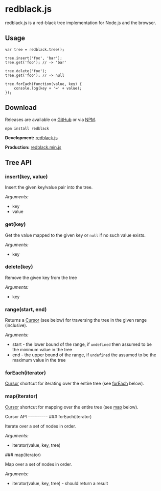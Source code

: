 redblack.js
===========

redblack.js is a red-black tree implementation for Node.js and the browser.

Usage
-----

    var tree = redblack.tree();
    
    tree.insert('foo', 'bar');
    tree.get('foo'); // -> 'bar'
    
    tree.delete('foo');
    tree.get('foo'); // -> null
    
    tree.forEach(function(value, key) {
        console.log(key + '=' + value);
    });

Download
--------

Releases are available on [GitHub](https://github.com/scttnlsn/redblack.js/downloads)
or via [NPM](http://search.npmjs.org/#/redblack).

    npm install redblack

**Development:** [redblack.js](https://raw.github.com/scttnlsn/redblack.js/master/redblack.js)

**Production:**  [redblack.min.js](https://raw.github.com/scttnlsn/redblack.js/master/redblack.min.js)

Tree API
--------

### insert(key, value)

Insert the given key/value pair into the tree.

*Arguments:*

* key
* value

### get(key)

Get the value mapped to the given key or `null` if no such value exists.

*Arguments:*

* key

### delete(key)

Remove the given key from the tree

*Arguments:*

* key

### range(start, end)

Returns a [Cursor](#cursor) (see below) for traversing the tree in the given range (inclusive).

*Arguments:*

* start - the lower bound of the range, if `undefined` then assumed to be the minimum value in the tree
* end - the upper bound of the range, if `undefined` the assumed to be the maximum value in the tree

### forEach(iterator)

[Cursor](#cursor) shortcut for iterating over the entire tree (see [forEach](#forEach) below).

### map(iterator)

[Cursor](#cursor) shortcut for mapping over the entire tree (see [map](#map) below).

<a name="cursor" />
Cursor API
----------

<a name="forEach" />
### forEach(iterator)

Iterate over a set of nodes in order.

*Arguments:*

* iterator(value, key, tree)

<a name="map" />
### map(iterator)

Map over a set of nodes in order.

*Arguments:*

* iterator(value, key, tree) - should return a result